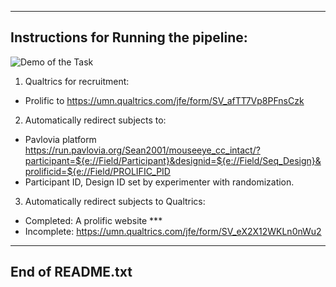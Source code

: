 ---------------------------------------------------------------
Instructions for Running the pipeline:
---------------------------------------------------------------

![Demo of the Task]([https://your-link-to-the-gif.com/demo.gif](https://drive.google.com/file/d/1LFHKS2tdIHiz_vBlDx_lep6iS4B-pkRs/view?usp=sharing))


1. Qualtrics for recruitment:
- Prolific to 
https://umn.qualtrics.com/jfe/form/SV_afTT7Vp8PFnsCzk


2. Automatically redirect subjects to:
- Pavlovia platform
https://run.pavlovia.org/Sean2001/mouseeye_cc_intact/?participant=${e://Field/Participant}&designid=${e://Field/Seq_Design}&prolificid=${e://Field/PROLIFIC_PID
- Participant ID, Design ID set by experimenter with randomization.


3. Automatically redirect subjects to Qualtrics:
- Completed: A prolific website *** 
- Incomplete: https://umn.qualtrics.com/jfe/form/SV_eX2X12WKLn0nWu2


---------------------------------------------------------------
End of README.txt
---------------------------------------------------------------
